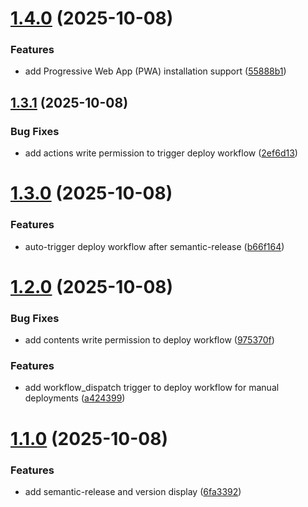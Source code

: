 # [1.4.0](https://github.com/rrrodzilla/flash-cards/compare/v1.3.1...v1.4.0) (2025-10-08)


### Features

* add Progressive Web App (PWA) installation support ([55888b1](https://github.com/rrrodzilla/flash-cards/commit/55888b136b4269b62baf6c7f5e9d717f05a27271))

## [1.3.1](https://github.com/rrrodzilla/flash-cards/compare/v1.3.0...v1.3.1) (2025-10-08)


### Bug Fixes

* add actions write permission to trigger deploy workflow ([2ef6d13](https://github.com/rrrodzilla/flash-cards/commit/2ef6d13acb9df7e5640edb2eedd08ed9575111de))

# [1.3.0](https://github.com/rrrodzilla/flash-cards/compare/v1.2.0...v1.3.0) (2025-10-08)


### Features

* auto-trigger deploy workflow after semantic-release ([b66f164](https://github.com/rrrodzilla/flash-cards/commit/b66f1640648a571bd9a80077aa0c0063f35e3304))

# [1.2.0](https://github.com/rrrodzilla/flash-cards/compare/v1.1.0...v1.2.0) (2025-10-08)


### Bug Fixes

* add contents write permission to deploy workflow ([975370f](https://github.com/rrrodzilla/flash-cards/commit/975370f8e5e307c63488b7987278215b5fa7ba0a))


### Features

* add workflow_dispatch trigger to deploy workflow for manual deployments ([a424399](https://github.com/rrrodzilla/flash-cards/commit/a4243991e036d7a866ec6923c52996b403e92fed))

# [1.1.0](https://github.com/rrrodzilla/flash-cards/compare/v1.0.0...v1.1.0) (2025-10-08)


### Features

* add semantic-release and version display ([6fa3392](https://github.com/rrrodzilla/flash-cards/commit/6fa3392d40364d6335fea5f8b421da598228b32f))
